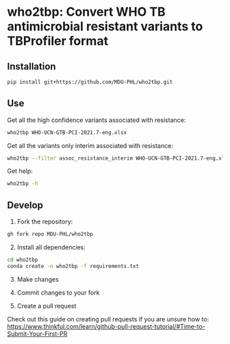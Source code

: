 # who2tbp: Convert WHO TB antimicrobial resistant variants to TBProfiler format

## Installation

```bash
pip install git+https://github.com/MDU-PHL/who2tbp.git
```

## Use

Get all the high confidence variants associated with resistance:
```bash
who2tbp WHO-UCN-GTB-PCI-2021.7-eng.xlsx
```

Get all the variants only interim associated with resistance:
```bash
who2tbp --filter assoc_resistance_interim WHO-UCN-GTB-PCI-2021.7-eng.xlsx
```

Get help:
```bash
who2tbp -h 
```


## Develop

1. Fork the repository:

```bash
gh fork repo MDU-PHL/who2tbp
```

2. Install all dependencies:

```bash
cd who2tbp
conda create -n who2tbp -f requirements.txt
```

3. Make changes

4. Commit changes to your fork

5. Create a pull request

Check out this guide on creating pull requests if you are unsure how to: https://www.thinkful.com/learn/github-pull-request-tutorial/#Time-to-Submit-Your-First-PR

